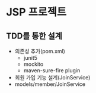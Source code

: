 # JSP 프로젝트

## TDD를 통한 설계
- 의존성 추가(pom.xml)
  - junit5
  - mockito
  - maven-sure-fire plugin
- 회원 가입 기능 설계(JoinService)
 - models/member/JoinService